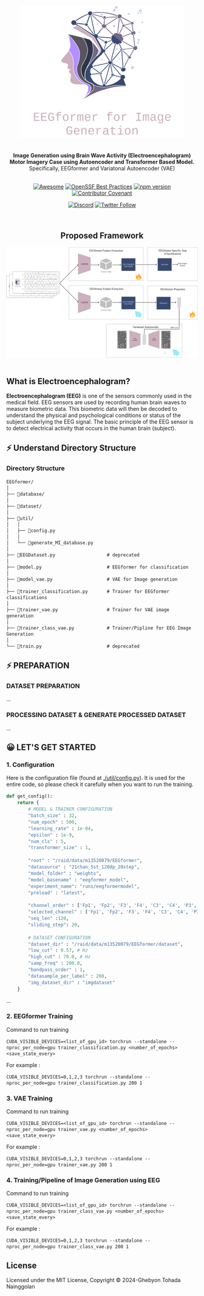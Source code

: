 <div align="center">
<img alt="refine logo" src="./docs/img/title-image.png">
</div>

<br/>
<br/>

<div align="center">
    <strong>
        Image Generation using Brain Wave Activity (Electroencephalogram) Motor Imagery Case using Autoencoder and Transformer Based Model.
    </strong>
    Specifically, EEGformer and Variatonal Autoencoder (VAE)
<br />
<br />

</div>

<div align="center">

[![Awesome](https://github.com/refinedev/awesome-refine/raw/main/images/badge.svg)](https://github.com/refinedev/awesome-refine)
[![OpenSSF Best Practices](https://www.bestpractices.dev/projects/8101/badge)](https://www.bestpractices.dev/projects/8101)
[![npm version](https://img.shields.io/npm/v/@refinedev/core.svg)](https://www.npmjs.com/package/@refinedev/core)
[![Contributor Covenant](https://img.shields.io/badge/Contributor%20Covenant-2.0-4baaaa.svg)](CODE_OF_CONDUCT.md)

[![Discord](https://img.shields.io/discord/837692625737613362.svg?label=&logo=discord&logoColor=ffffff&color=7389D8&labelColor=6A7EC2)](https://discord.gg/refine)
[![Twitter Follow](https://img.shields.io/twitter/follow/refine_dev?style=social)](https://twitter.com/refine_dev)

</div>
<br/>
<div align="center">
    <h2>Proposed Framework</h2>
    <img alt="Proposed Framework" src="./docs/img/ARCHITECTURE.jpg">
</div>

<br/>

## What is Electroencephalogram?

**Electroencephalogram (EEG)** is one of the sensors commonly used in the medical field. EEG sensors are used by recording human brain waves to measure biometric data. This biometric data will then be decoded to understand the physical and psychological conditions or status of the subject underlying the EEG signal. The basic principle of the EEG sensor is to detect electrical activity that occurs in the human brain (subject).

## ⚡ Understand Directory Structure

### Directory Structure
```
EEGformer/
│
├── 📁database/
│
├── 📁dataset/
│
├── 📁util/
│   │
│   ├── 📃config.py
│   │
│   └── 📃generate_MI_database.py
│
├── 📃EEGDataset.py                   # deprecated
│
├── 📃model.py                        # EEGformer for classification
│
├── 📃model_vae.py                    # VAE for Image generation
│
├── 📃trainer_classification.py       # Trainer for EEGformer classifications
│
├── 📃trainer_vae.py                  # Trainer for VAE image generation
│
├── 📃trainer_class_vae.py            # Trainer/Pipline for EEG Image Generation
│
└── 📃train.py                        # deprecated
```


## ⚡ PREPARATION

### DATASET PREPARATION

...

### PROCESSING DATASET & GENERATE PROCESSED DATASET

...

## 😀 LET'S GET STARTED

### 1. Configuration

Here is the configuration file (found at <a href="./util/config.py">./util/config.py</a>). It is used for the entire code, so please check it carefully when you want to run the training.

```python
def get_config():
    return {
        # MODEL & TRAINER CONFIGURATION
        "batch_size" : 32,
        "num_epoch" : 500,
        "learning_rate" : 1e-04,
        "epsilon" : 1e-9,
        "num_cls" : 5,
        "transformer_size" : 1,

        "root" : "/raid/data/m13520079/EEGformer",
        "datasource" : "21chan_5st_120dp_20step",
        "model_folder" : "weights",
        "model_basename" : "eegformer_model",
        "experiment_name": "runs/eegformermodel",
        "preload" : "latest",

        "channel_order" : ['Fp1', 'Fp2', 'F3', 'F4', 'C3', 'C4', 'P3', 'P4', 'O1', 'O2', 'A1', 'A2', 'F7', 'F8', 'T3', 'T4', 'T5', 'T6', 'Fz', 'Cz', 'Pz'],        
        "selected_channel" : ['Fp1', 'Fp2', 'F3', 'F4', 'C3', 'C4', 'P3', 'P4', 'O1', 'O2', 'A1', 'A2', 'F7', 'F8', 'T3', 'T4', 'T5', 'T6', 'Fz', 'Cz', 'Pz'],
        "seq_len" :120,
        "sliding_step": 20,

        # DATASET CONFIGURATION
        "dataset_dir" : "/raid/data/m13520079/EEGformer/dataset",
        "low_cut" : 0.57, # Hz
        "high_cut" : 70.0, # Hz
        "samp_freq" : 200.0,
        "bandpass_order" : 1,
        "datasample_per_label" : 200,
        "img_dataset_dir" : "imgdataset"
    }
```

...


### 2. EEGformer Training


Command to run training
```
CUDA_VISIBLE_DEVICES=<list_of_gpu_id> torchrun --standalone --nproc_per_node=gpu trainer_classification.py <number_of_epochs> <save_state_every>
```

For example :
```
CUDA_VISIBLE_DEVICES=0,1,2,3 torchrun --standalone --nproc_per_node=gpu trainer_classification.py 200 1
```

### 3. VAE Training

Command to run training
```
CUDA_VISIBLE_DEVICES=<list_of_gpu_id> torchrun --standalone --nproc_per_node=gpu trainer_vae.py <number_of_epochs> <save_state_every>
```

For example :
```
CUDA_VISIBLE_DEVICES=0,1,2,3 torchrun --standalone --nproc_per_node=gpu trainer_vae.py 200 1
```

### 4. Training/Pipeline of Image Generation using EEG

Command to run training
```
CUDA_VISIBLE_DEVICES=<list_of_gpu_id> torchrun --standalone --nproc_per_node=gpu trainer_class_vae.py <number_of_epochs> <save_state_every>
```

For example :
```
CUDA_VISIBLE_DEVICES=0,1,2,3 torchrun --standalone --nproc_per_node=gpu trainer_class_vae.py 200 1
```



## License

Licensed under the MIT License, Copyright © 2024-Ghebyon Tohada Nainggolan
